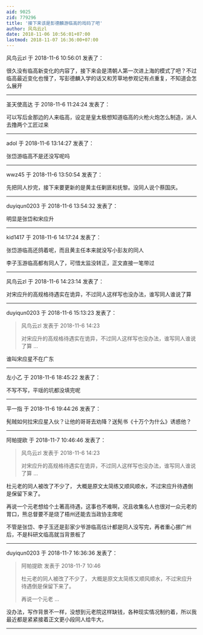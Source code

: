 ```yaml
---
aid: 9025
zid: 779296
title: '接下来该是彭德麟游临高的戏码了吧'
author: 风鸟云zl
date: 2018-11-06 10:56:01+07:00
lastmod: 2018-11-07 16:36:00+07:00
---
```


风鸟云zl 于 2018-11-6 10:56:01 发表了：

很久没有临高新变化的内容了，接下来会是清朝人第一次进上海的模式了吧？不过临高最近变化也慢了，写彭德麟入学的话又和芳草地参观记有点重复，不知道会怎么展开

---------

圣天使高达 于 2018-11-6 11:24:24 发表了：

可以写后金那边的人来临高，设定是皇太极想知道临高的火枪火炮怎么制造，派人去撸两个工匠过来

---------

adol 于 2018-11-6 13:14:27 发表了：

张岱游临高不是还没写呢吗

---------

wwz45 于 2018-11-6 13:50:54 发表了：

先把同人抄完，接下来要更新的是黄主任剿匪和抚黎。没同人说个蔡国庆。

---------

duyiqun0203 于 2018-11-6 13:54:32 发表了：

明显是张岱和宋应升

---------

kid1417 于 2018-11-6 14:17:24 发表了：

张岱游临高还鸽着呢，而且黄主任本来就没写小彭友的同人

李子玉游临高都有同人了，可惜太监没转正，正文直接一笔带过

---------

风鸟云zl 于 2018-11-6 14:23:14 发表了：

对宋应升的高规格待遇实在诡异，不过同人这样写也没办法，谁写同人谁说了算

---------

duyiqun0203 于 2018-11-6 15:13:23 发表了：

> 风鸟云zl 发表于 2018-11-6 14:23
> 
> 对宋应升的高规格待遇实在诡异，不过同人这样写也没办法，谁写同人谁说了算 ...



谁叫宋应星不在广东

---------

左小乙 于 2018-11-6 18:45:22 发表了：

不写不写，平瑶的坑都没填完呢

---------

平一指 于 2018-11-6 19:44:26 发表了：

髡贼如何拉宋应星入伙？让他的哥哥去劝降？送髡书《十万个为什么》诱惑他？

---------

阿帕提欧 于 2018-11-7 10:46:46 发表了：

> 风鸟云zl 发表于 2018-11-6 14:23
> 
> 对宋应升的高规格待遇实在诡异，不过同人这样写也没办法，谁写同人谁说了算 ...



杜元老的同人被改了不少了， 大概是原文太简练又顺风顺水，不过宋应升待遇倒是保留下来了。

再说一个元老想给个土著高待遇，这事也不难啊，况且收集名人也很对一众元老的胃口，熊总督要不是烧了梧州还能去当政协主席呢

不管是张岱、李子玉还是彭家少爷游临高估计都是同人没写完，再者重心挪广州后，不是科研文临高就当背景板了

---------

duyiqun0203 于 2018-11-7 16:36:36 发表了：

> 阿帕提欧 发表于 2018-11-7 10:46
> 
> 杜元老的同人被改了不少了， 大概是原文太简练又顺风顺水，不过宋应升待遇倒是保留下来了。
> 
> 再说一个元老 ...



没办法，写作背景不一样，没想到元老院这样缺钱，各种现实情况制约着，所以我最近都是紧紧接着正文更小段同人给牛大，

---------

